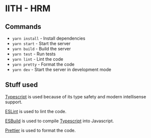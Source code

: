 # IITH - HRM

## Commands

- `yarn install` - Install dependencies
- `yarn start` - Start the server
- `yarn build` - Build the server
- `yarn test` - Run tests
- `yarn lint` - Lint the code
- `yarn pretty` - Format the code
- `yarn dev` - Start the server in development mode

## Stuff used

[Typescript](https://www.typescriptlang.org/) is used because of its type safety and modern intellisense support.

[ESLint](https://eslint.org/) is used to lint the code.

[ESBuild](https://esbuild.org/) is used to compile [Typescript](https://www.typescriptlang.org/) into Javascript.

[Prettier](https://prettier.io/) is used to format the code.
